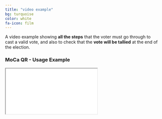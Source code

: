 ```yaml
---
title: "video example"
bg: turquoise
color: white
fa-icon: film
---
```


A video example showing **all the steps** that the voter must go through to cast a valid vote, and also to check that the **vote will be tallied** at the end of the election.

### MoCa QR - Usage Example

<div class="icontain"><iframe src="//www.youtube.com/watch?v=OjIyG34ggUg" allowfullscreen></iframe></div>